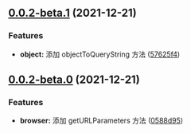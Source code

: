 ## [0.0.2-beta.1](https://github.com/Wxh16144/utils/compare/0.0.2-beta.0...0.0.2-beta.1) (2021-12-21)


### Features

* **object:** 添加 objectToQueryString 方法 ([57625f4](https://github.com/Wxh16144/utils/commit/57625f46b57cf1c82d1d610159e49da41f8272a1))



## [0.0.2-beta.0](https://github.com/Wxh16144/utils/compare/0588d95eed2b55a5ffefb66dc9142ed20003797f...0.0.2-beta.0) (2021-12-21)


### Features

* **browser:** 添加 getURLParameters 方法 ([0588d95](https://github.com/Wxh16144/utils/commit/0588d95eed2b55a5ffefb66dc9142ed20003797f))



